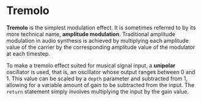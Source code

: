 # Tremolo
**Tremolo** is the simplest modulation effect. It is sometimes referred to by its more technical name, **amplitude modulation**. Traditional amplitude modulation in audio synthesis is achieved by multiplying each amplitude value of the carrier by the corresponding amplitude value of the modulator at each timestep. 

To make a tremolo effect suited for musical signal input, a **unipolar** oscillator is used, that is, an oscillator whose output ranges between 0 and 1. This value can be scaled by a `depth` parameter and subtracted from 1, allowing for a variable amount of gain to be subtracted from the input. The `return` statement simply involves multiplying the input by the gain value. 

<!--TO-DO: add diagram--->